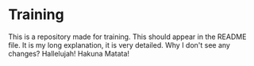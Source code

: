 # Training

This is a repository made for training. This should appear in the README file. It is my long explanation, it is very detailed. 
Why I don't see any changes?
Hallelujah!
Hakuna Matata!
